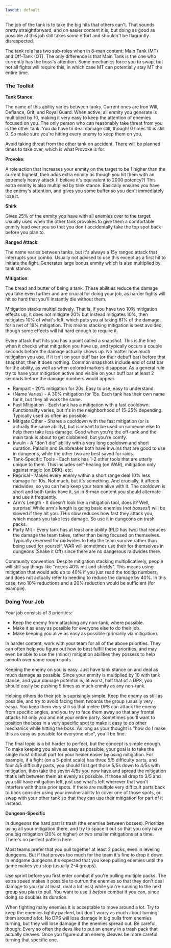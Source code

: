 ```yaml
---
layout: default
---
```


The job of the tank is to take the big hits that others can't. That sounds pretty straightforward, and on easier content it is, but doing as good as possible at this job still takes _some_ effort and shouldn't be flagrantly disrespected.

The tank role has two sub-roles when in 8-man content: Main Tank (MT) and Off-Tank (OT). The only difference is that Main Tank is the one who currently has the boss's attention. Some mechanics force you to swap, but not all fights will require this, in which case MT can potentially stay MT the entire time.

### The Toolkit

**Tank Stance**:

The name of this ability varies between tanks. Current ones are Iron Will, Defiance, Grit, and Royal Guard. When active, all enmity you generate is multiplied by 10, making it very easy to keep the attention of enemies focused on you. The only person who can reasonably take threat from you is the other tank. You _do_ have to deal damage still, though! 0 times 10 is still 0. So make sure you're hitting every enemy to keep them on you.

Avoid taking threat from the other tank on accident. There will be planned times to take over, which is what Provoke is for.

**Provoke**:

A role action that increases your enmity on the target to be 1 higher than the current highest, then adds extra enmity as though you hit them with an extremely heavy attack (I believe it's equivalent to 2000 potency?) This extra enmity is also multiplied by tank stance. Basically ensures you have the enemy's attention, and gives you some buffer so you don't immediately lose it.

**Shirk**

Gives 25% of the enmity you have with all enemies over to the target. Usually used when the other tank provokes to give them a comfortable enmity lead over you so that you don't accidentally take the top spot back before you plan to.

**Ranged Attack**:

The name varies between tanks, but it's always a 15y ranged attack that interrupts your combo. Usually not advised to use this except as a first hit to initiate the fight. Generates large bonus enmity which is also multiplied by tank stance.

**Mitigation**:

The bread and butter of being a tank. These abilities reduce the damage you take even further and are crucial for doing your job, as harder fights will hit so hard that you'll instantly die without them.

Mitigation stacks multiplicatively. That is, if you have two 10% mitigation effects up, it does not mitigate 20% but instead mitigates 10%, then mitigates 10% of what's left, which puts you at taking 81% of the damage, for a net of 19% mitigation. This means stacking mitigation is best avoided, though some effects will hit hard enough to require it.

Every attack that hits you has a point called a snapshot. This is the time when it checks what mitigation you have up, and typically occurs a couple seconds before the damage actually shows up. No matter how much mitigaiton you use, if it isn't on your buff bar (or their debuff bar) before that snapshot, then it does nothing. Common snapshots include end of cast bar for the ability, as well as when colored markers disappear. As a general rule try to have your mitigation active and visible on your buff bar at least 2 seconds before the damage numbers would appear.

* Rampart - 20% mitigation for 20s. Easy to use, easy to understand.
* (Name Varies) - A 30% mitigation for 15s. Each tank has their own name for it, but they all work the same.
* Fast Mitigation - Each tank has a mitigation with a fast cooldown. Functionality varies, but it's in the neighborhood of 15-25% depending. Typically used as often as possible.
* Mitigate Other - Shares a cooldown with the fast mitigation (or is actually the same ability), but is meant to be used on someone else to help _them_ take less damage. Good when you're the off-tank and the main tank is about to get clobbered, but you're comfy.
* Invuln - A "don't die" ability with a very long cooldown and short duration. Paladin and Gunbreaker both have invulns that are good to use in dungeons, while the other two are best saved for raids.
* Tank-Specific Tools - Each tank has 1-2 other tools that are utterly unique to them. This includes self-healing (on WAR), mitigation only against magic (on DRK), etc.
* Reprisal - Makes every enemy within a short range deal 10% less damage for 10s. Not much, but it's something. And crucially, it affects raidwides, so you can help keep your team alive with it. The cooldown is short and both tanks have it, so in 8-man content you should alternate and use it frequently.
* Arm's Length - It doesn't look like a mitigation tool, does it? Well, surprise! While arm's length is going basic enemies (_not bosses!_) will be slowed if they hit you. THis slow reduces how fast they attack you, which means you take less damage. So use it in dungeons on trash packs.
* Party Mit - Every tank has at least one ability (PLD has two) that reduces the damage the team takes, rather than being focused on themselves. Typically reserved for raidwides to help the team survive rather than being used for yourself. WAR will sometimes use their for themselves in dungeons (Shake it Off) since there are no dangerous raidwides there.

Community convention: Despite mitigation stacking multiplicatively, people will still say things like "needs 40% mit and shields". This means using mitigation that would add up to 40% if you just read the tooltip numbers, and does not actually refer to needing to reduce the damage by 40%. In this case, two 10% reductions and a 20% reduction would be sufficient (for example).

### Doing Your Job

Your job consists of 3 priorities:

* Keep the enemy from attacking any non-tank, where possible.
* Make it as easy as possible for everyone else to do their job.
* Make keeping you alive as easy as possible (primarily via mitigation).

In harder content, work with your team for all of the above priorities. They can often help you figure out how to best fulfill these priorities, and may even be able to use the (minor) mitigation abilities they possess to help smooth over some rough spots.

Keeping the enemy on you is easy. Just have tank stance on and deal as much damage as possible. Since your enmity is multiplied by 10 with tank stance, and your damage potential is, at worst, half that of a DPS, you should easily be pushing 5 times as much enmity as any non-tank.

Helping others do their job is suprisingly simple. Keep the enemy as still as possible, and try to avoid facing them twoards the group (usually very easy). You keep them very still so that melee DPS can attack the enemy from specific angles, and you try to face them away so that any frontal attacks hit only you and not your entire party. Sometimes you'll want to position the boss in a very specific spot to make it easy to do other mechanics while hitting the boss. As long as your thought is "how do I make this as easy as possible for everyone else", you'll be fine.

The final topic is a bit harder to perfect, but the concept is simple enough. To make keeping you alive as easy as possible, your goal is to take the single most difficult part for your healer easier by using mitigation. For example, if a fight (on a 5-point scale) has three 5/5 difficulty parts, and four 4/5 difficulty parts, you should first get those 5/5s down to 4/5s with mitigation, then take the seven 4/5s you now have and spread the mitigation that's left between them as evenly as possible. If those all drop to 3/5 and you still have mitigation left, just use what's left wherever that won't interfere with those prior spots. If there are multiple very difficult parts back to back consider using your invulnerability to cover one of those spots, or swap with your other tank so that they can use their mitigation for part of it instead.

**Dungeon-Specific**

In dungeons the hard part is trash (the enemies between bosses). Prioritize using all your mitigation there, and try to space it out so that you only have one big mitigation (20% or higher) _or_ two smaller mitigations at a time. There's no perfect pattern here.

Most teams prefer that you pull together at least 2 packs, even in leveling dungeons. But if that proves too much for the team it's fine to drop it down. In endgame dungeons it's expected that you keep pulling enemies until the game makes you stop (usually 2-4 groups). 

Use sprint before you first enter combat if you're pulling multiple packs. The extra speed makes it possible to outrun the enemies so that they don't deal damage to you (or at least, deal a lot less) while you're running to the next group you plan to pull. You want to use it _before_ combat if you can, since doing so doubles its duration.

When fighting many enemies it is acceptable to move around a lot. Try to keep the enemies tightly packed, but don't worry as much about turning them around a lot. No DPS will lose damage in big pulls from enemies turning, but they will lose damage if the enemies spread out. Be careful, though: Every so often the devs like to put an enemy in a trash pack that actually cleaves. Once you figure out an enemy cleaves be more careful turning that specific one. 